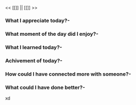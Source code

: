 
<< [[]] || [[]] >>

### What I appreciate today?-

### What moment of the day did I enjoy?-

### What I learned today?-

### Achivement of today?-

### How could I have connected more with someone?-

### What could I have done better?-

xd